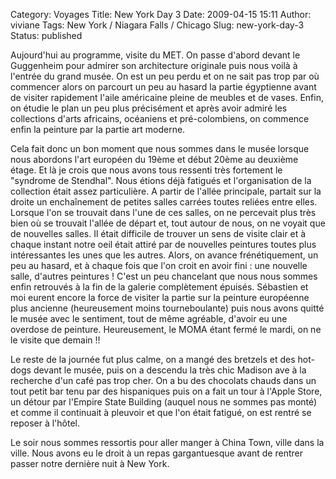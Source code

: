 Category: Voyages
Title: New York Day 3
Date: 2009-04-15 15:11
Author: viviane
Tags: New York / Niagara Falls / Chicago
Slug: new-york-day-3
Status: published

Aujourd'hui au programme, visite du MET. On passe d'abord devant le Guggenheim pour admirer son architecture originale puis nous voilà à l'entrée du grand musée. On est un peu perdu et on ne sait pas trop par où commencer alors on parcourt un peu au hasard la partie égyptienne avant de visiter rapidement l'aile américaine pleine de meubles et de vases. Enfin, on étudie le plan un peu plus précisément et après avoir admiré les collections d'arts africains, océaniens et pré-colombiens, on commence enfin la peinture par la partie art moderne.

Cela fait donc un bon moment que nous sommes dans le musée lorsque nous abordons l'art européen du 19ème et début 20ème au deuxième étage. Et là je crois que nous avons tous ressenti très fortement le "syndrome de Stendhal". Nous étions déjà fatigués et l'organisation de la collection était assez particulière. A partir de l'allée principale, partait sur la droite un enchaînement de petites salles carrées toutes reliées entre elles. Lorsque l'on se trouvait dans l'une de ces salles, on ne percevait plus très bien où se trouvait l'allée de départ et, tout autour de nous, on ne voyait que de nouvelles salles. Il était difficile de trouver un sens de visite clair et à chaque instant notre oeil était attiré par de nouvelles peintures toutes plus intéressantes les unes que les autres. Alors, on avance frénétiquement, un peu au hasard, et à chaque fois que l'on croit en avoir fini : une nouvelle salle, d'autres peintures ! C'est un peu chancelant que nous nous sommes enfin retrouvés à la fin de la galerie complètement épuisés. Sébastien et moi eurent encore la force de visiter la partie sur la peinture européenne plus ancienne (heureusement moins tourneboulante) puis nous avons quitté le musée avec le sentiment, tout de même agréable, d'avoir eu une overdose de peinture. Heureusement, le MOMA étant fermé le mardi, on ne le visite que demain !!

Le reste de la journée fut plus calme, on a mangé des bretzels et des hot-dogs devant le musée, puis on a descendu la très chic Madison ave à la recherche d'un café pas trop cher. On a bu des chocolats chauds dans un tout petit bar tenu par des hispaniques puis on a fait un tour à l'Apple Store, un détour par l'Empire State Building (auquel nous ne sommes pas monté) et comme il continuait à pleuvoir et que l'on était fatigué, on est rentré se reposer à l'hôtel.

Le soir nous sommes ressortis pour aller manger à China Town, ville dans la ville. Nous avons eu le droit à un repas gargantuesque avant de rentrer passer notre dernière nuit à New York.
